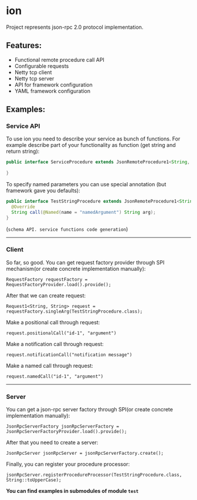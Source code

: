 # ion
Project represents json-rpc 2.0 protocol implementation.

## Features:
  * Functional remote procedure call API
  * Configurable requests
  * Netty tcp client
  * Netty tcp server
  * API for framework configuration
  * YAML framework configuration
  
## Examples:
### Service API

To use ion you need to describe your service as bunch of functions. 
For example describe part of your functionality as function (get string and return string):
```java
public interface ServiceProcedure extends JsonRemoteProcedure1<String, String> {
 
}
```
To specify named parameters you can use special annotation (but framework gave you defaults):
```java
public interface TestStringProcedure extends JsonRemoteProcedure1<String, String> {
  @Override
  String call(@Named(name = "namedArgument") String arg);
}
```
(`schema API. service functions code generation`)

---
### Client
So far, so good. You can get request factory provider through SPI mechanism(or create concrete implementation manually):
```
RequestFactory requestFactory = RequestFactoryProvider.load().provide();
```
After that we can create request:
```
Request1<String, String> request = requestFactory.singleArg(TestStringProcedure.class);
```
Make a positional call through request:
```
request.positionalCall("id-1", "argument")
```
Make a notification call through request:
```
request.notificationCall("notification message")
```
Make a named call through request:
```
request.namedCall("id-1", "argument")
```
---
### Server
You can get a json-rpc server factory through SPI(or create concrete implementation manually):
```
JsonRpcServerFactory jsonRpcServerFactory = JsonRpcServerFactoryProvider.load().provide();
```
After that you need to create a server:
```
JsonRpcServer jsonRpcServer = jsonRpcServerFactory.create();
```
Finally, you can register your procedure processor:
```
jsonRpcServer.registerProcedureProcessor(TestStringProcedure.class, String::toUpperCase);
```
**You can find examples in submodules of module `test`**